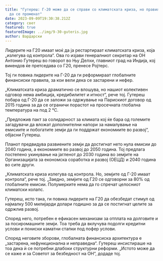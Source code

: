 ```yaml
---
title: "Гутереш: Г-20 може да се справи со климатската криза, но правилата мора
  да се променат"
date: 2023-09-09T19:30:38.212Z
category: свет
featured: true
featuredImage: ../img/9-30-guteris.jpg
author: Вардарски
---
```

Лидерите на Г20 имаат моќ да ја рестартираат климатската криза, која „излегува од контрола“. Ова го изјави генералниот секретар на ОН Антонио Гутереш во говорот во Њу Делхи, главниот град на Индија, кој викендов ќе претседава со Г20, пренесе Ројтерс.

Тој ги повика лидерите на Г-20 да ги реформираат глобалните финансиски правила, за кои вели дека се застарени и нефер.

„Климатската криза драматично се влошува, но нашиот колективен одговор нема амбиција, кредибилитет и итност“, рече тој. Гутереш побара од Г-20 да се заложи за одржување на Парискиот договор од 2015 година за да се ограничи порастот на просечната глобална температура на под 2 °C.

„Предложив пакт за солидарност за климата кој ќе бара од големите загадувачи да вложат дополнителни напори за намалување на емисиите и побогатите земји да ги поддржат економиите во развој“, објасни Гутереш.

Планот предвидува развиените земји да достигнат нето нула емисии до 2040 година, а економиите во развој до 2050 година. Тој предлага постепено укинување на јагленот до 2030 година во земјите на Организацијата за економска соработка и развој (ОЕЦД) и 2040 година во сите други.

„Климатската криза излегува од контрола. Но, земјите од Г-20 имаат контрола“, рече тој. „Заедно, земјите од Г20 се одговорни за 80% од глобалните емисии. Полумерките нема да го спречат целосниот климатски колапс.

Гутереш, исто така, ги повика лидерите на Г20 да обезбедат стимул од најмалку 500 милијарди долари годишно за да се постигнат целите за одржлив развој.

Според него, потребен е ефикасен механизам за отплата на долговите и за посиромашните земји. Тоа треба да вклучува подолги кредитни услови и пониски каматни стапки под пофер услови.

Според неговите зборови, глобалната финансиска архитектура е „застарена, нефункционална и неправедна“. Гутереш инсистираше на тоа дека ѝ се потребни длабоки структурни реформи. „Истото може да се каже и за Советот за безбедност на ОН“, додаде тој.
